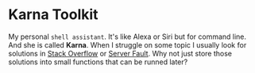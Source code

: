 # Karna Toolkit
My personal `shell assistant`. It's like Alexa or Siri but for command line. And she is called **Karna**. When I struggle on some topic I usually look for solutions in [Stack Overflow](https://stackoverflow.com/) or [Server Fault](https://serverfault.com/). Why not just store those solutions into small functions that can be runned later?

